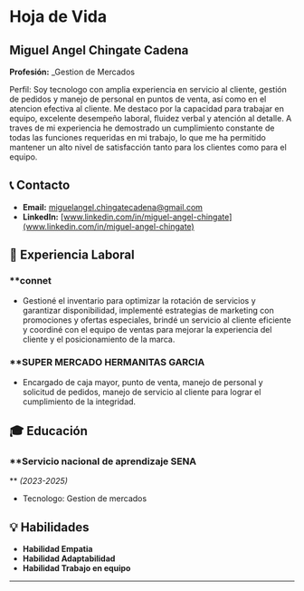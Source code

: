 # Hoja de Vida

## Miguel Angel Chingate Cadena
**Profesión:** _Gestion de Mercados

Perfil:
Soy tecnologo con amplia experiencia en servicio al cliente, gestión de pedidos y manejo de personal en puntos de venta, así como en el atencion efectiva  al cliente. Me destaco por la capacidad para trabajar en equipo, excelente desempeño laboral,   fluidez verbal y  atención  al detalle.  A traves  de mi experiencia he demostrado un cumplimiento constante de todas las funciones requeridas en mi trabajo, lo que me ha permitido mantener un alto nivel de satisfacción tanto para los clientes como para el equipo.

## 📞 Contacto
- **Email:** [miguelangel.chingatecadena@gmail.com](mailto:miguelangel.chingatecadena@gmail.com)
- **LinkedIn:** [www.linkedin.com/in/miguel-angel-chingate](www.linkedin.com/in/miguel-angel-chingate)


## 🏢 Experiencia Laboral
### **connet
- Gestioné el inventario para optimizar la rotación de servicios y garantizar disponibilidad, implementé estrategias de marketing con promociones y ofertas especiales, brindé un servicio al cliente eficiente y coordiné con el equipo de ventas para mejorar la experiencia del cliente y el posicionamiento de la marca.

### **SUPER MERCADO HERMANITAS GARCIA
- Encargado de caja mayor, punto de venta, manejo de personal y solicitud de pedidos, manejo de servicio al cliente para lograr el cumplimiento de la integridad.

## 🎓 Educación
### **Servicio nacional de aprendizaje SENA
** _(2023-2025)_
- Tecnologo: Gestion de mercados

## 💡 Habilidades
- **Habilidad Empatia**
- **Habilidad Adaptabilidad**
- **Habilidad Trabajo en equipo**

---
